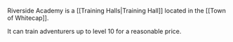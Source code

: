 Riverside Academy is a [[Training Halls|Training Hall]] located in the [[Town of Whitecap]].

It can train adventurers up to level 10 for a reasonable price.